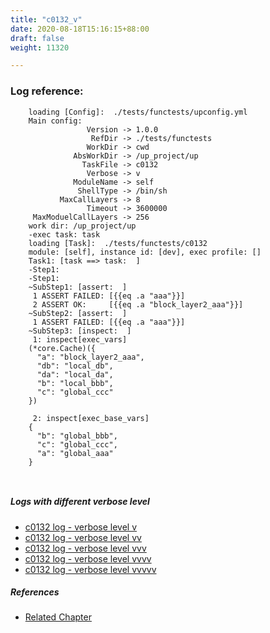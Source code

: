 ```yaml
---
title: "c0132_v"
date: 2020-08-18T15:16:15+88:00
draft: false
weight: 11320

---
```


### Log reference: <no value>

```
    loading [Config]:  ./tests/functests/upconfig.yml
    Main config:
                 Version -> 1.0.0
                  RefDir -> ./tests/functests
                 WorkDir -> cwd
              AbsWorkDir -> /up_project/up
                TaskFile -> c0132
                 Verbose -> v
              ModuleName -> self
               ShellType -> /bin/sh
           MaxCallLayers -> 8
                 Timeout -> 3600000
     MaxModuelCallLayers -> 256
    work dir: /up_project/up
    -exec task: task
    loading [Task]:  ./tests/functests/c0132
    module: [self], instance id: [dev], exec profile: []
    Task1: [task ==> task:  ]
    -Step1:
    -Step1:
    ~SubStep1: [assert:  ]
     1 ASSERT FAILED: [{{eq .a "aaa"}}]
     2 ASSERT OK:     [{{eq .a "block_layer2_aaa"}}]
    ~SubStep2: [assert:  ]
     1 ASSERT FAILED: [{{eq .a "aaa"}}]
    ~SubStep3: [inspect:  ]
     1: inspect[exec_vars]
    (*core.Cache)({
      "a": "block_layer2_aaa",
      "db": "local_db",
      "da": "local_da",
      "b": "local_bbb",
      "c": "global_ccc"
    })
    
     2: inspect[exec_base_vars]
    {
      "b": "global_bbb",
      "c": "global_ccc",
      "a": "global_aaa"
    }
    
    
```

##### Logs with different verbose level
* [c0132 log - verbose level v](../../logs/c0132_v)
* [c0132 log - verbose level vv](../../logs/c0132_vv)
* [c0132 log - verbose level vvv](../../logs/c0132_vvv)
* [c0132 log - verbose level vvvv](../../logs/c0132_vvvv)
* [c0132 log - verbose level vvvvv](../../logs/c0132_vvvvv)

##### References
* [Related Chapter](../../test-debug/c0132)
